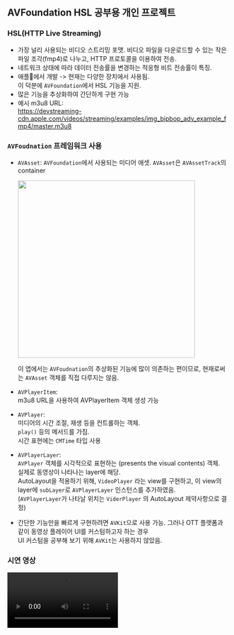 ## AVFoundation HSL 공부용 개인 프로젝트

### HSL(HTTP Live Streaming)
- 가장 널리 사용되는 비디오 스트리밍 포맷.
  비디오 파일을 다운로드할 수 있는 작은 파일 조각(fmp4)로 나누고, HTTP 프로토콜을 이용하여 전송.
- 네트워크 상태에 따라 데이터 전송률을 변경하는 적응형 비트 전송률이 특징.
- 애플에서 개발 -> 현재는 다양한 장치에서 사용됨.  
  이 덕분에 `AVFoundation`에서 HSL 기능을 지원.
- 많은 기능을 추상화하여 간단하게 구현 가능
- 예시 m3u8 URL:  
  https://devstreaming-cdn.apple.com/videos/streaming/examples/img_bipbop_adv_example_fmp4/master.m3u8

### `AVFoudnation` 프레임워크 사용
- `AVAsset`:
  `AVFoundation`에서 사용되는 미디어 애셋.
  `AVAsset`은 `AVAssetTrack`의 container
    
  <img src="https://github.com/user-attachments/assets/8e4c3109-f2fc-4758-9868-6c012d98c62b" width=400>

  이 앱에서는 `AVFoudnation`의 추상화된 기능에 많이 의존하는 편이므로, 현재로써는 `AVAsset` 객체를 직접 다루지는 않음.  
- `AVPlayerItem`:  
  m3u8 URL을 사용하여 AVPlayerItem 객체 생성 가능  
- `AVPlayer`:  
  미디어의 시간 조절, 재생 등을 컨트롤하는 객체.  
  `play()` 등의 메서드를 가짐.  
  시간 표현에는 `CMTime` 타입 사용  
- `AVPlayerLayer`:  
  `AVPlayer` 객체를 시각적으로 표현하는 (presents the visual contents) 객체.  
  실제로 동영상이 나타나는 layer에 해당.  
  AutoLayout을 적용하기 위해, `VideoPlayer` 라는 view를 구현하고, 이 view의 layer에 `subLayer`로 `AVPlayerLayer` 인스턴스를 추가하였음.  
  (`AVPlayerLayer`가 나타날 위치는 `ViderPlayer` 의 AutoLayout 제약사항으로 결정)  
- 간단한 기능만을 빠르게 구현하려면 `AVKit`으로 사용 가능. 그러나 OTT 플랫폼과 같이 동영상 플레이어 UI를 커스텀하고자 하는 경우  
  UI 커스텀을 공부해 보기 위해 `AVKit`는 사용하지 않았음.  

### 시연 영상

<video src="https://github.com/user-attachments/assets/a9456988-571a-4e00-bfcb-af2f39f0cd09" width=250>

